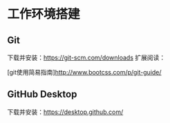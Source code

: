 # 工作环境搭建

## Git

下载并安装：https://git-scm.com/downloads
扩展阅读：

[git使用简易指南]http://www.bootcss.com/p/git-guide/

## GitHub Desktop

下载并安装：https://desktop.github.com/
